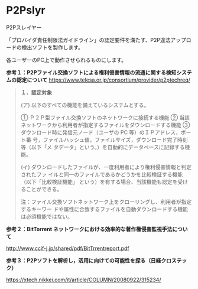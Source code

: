 # P2Pslyr
P2Pスレイヤー

「プロバイダ責任制限法ガイドライン」の認定要件を満たす、P2P違法アップロードの検出ソフトを製作します。

各ユーザーのPC上で動作させられるものにします。

<strong>参考１：P2Pファイル交換ソフトによる権利侵害情報の流通に関する検知システムの認定について</strong>
https://www.telesa.or.jp/consortium/provider/p2ptechreq/

<blockquote>
<strong>１．認定対象</strong>


(ア) 以下のすべての機能を備えているシステムとする。

① Ｐ２Ｐ型ファイル交換ソフトのネットワークに接続する機能
② 当該ネットワークから利用者が指定するファイルをダウンロードする機能
③ ダウンロード時に発信元ノード（ユーザの PC 等）のＩＰアドレス，ポート番
号，ファイルハッシュ値，ファイルサイズ，ダウンロード完了時刻等（以下「メ
タデータ」という。）を自動的にデータベースに記録する機能。


(イ) ダウンロードしたファイルが、一度利用者により権利侵害情報と判定されたファ
イルと同一のファイルであるかどうかを比較検証する機能（以下「比較検証機能」
という）を有する場合、当該機能も認定を受けることができる。


注：ファイル交換ソフトネットワーク上をクローリングし、利用者が指定するキーワー
ドや属性に合致するファイルを自動ダウンロードする機能は必須機能ではない。</blockquote>


<strong>参考２：BitTorrent ネットワークにおける効率的な著作権侵害監視手法について </strong>

http://www.ccif-j.jp/shared/pdf/BitTrrentreport.pdf

<strong>参考３：P2Pソフトを解析し，活用に向けての可能性を探る（日経クロステック） </strong>

https://xtech.nikkei.com/it/article/COLUMN/20080922/315234/
